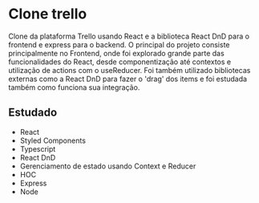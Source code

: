 # Clone trello

Clone da plataforma Trello usando React e a biblioteca React DnD para o frontend e express para o backend. O principal do projeto consiste principalmente no Frontend, onde foi explorado grande parte das funcionalidades do React, desde componentização até contextos e utilização de actions com o useReducer. Foi também utilizado bibliotecas externas como a React DnD para fazer o 'drag' dos items e foi estudada  também como funciona sua integração. 


## Estudado
* React
* Styled Components
* Typescript
* React DnD
* Gerenciamento de estado usando Context e Reducer
* HOC
* Express
* Node
